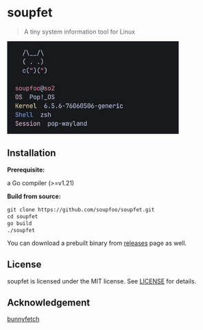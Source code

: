 
# soupfet

> A tiny system information tool for Linux

<img src="./assets/screenshot.png" width="400">

## Installation

**Prerequisite:**

a Go compiler (>=v1.21)

**Build from source:**

```
git clone https://github.com/soupfoo/soupfet.git
cd soupfet
go build
./soupfet
```

You can download a prebuilt binary from [releases](https://github.com/soupfoo/soupfet/releases) page as well.

## License

soupfet is licensed under the MIT license. See [LICENSE](./LICENSE) for details.

## Acknowledgement

[bunnyfetch](https://github.com/Rosettea/bunnyfetch)
